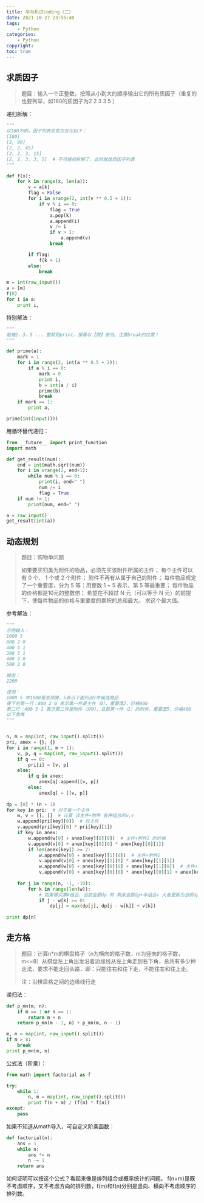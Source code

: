 ```yaml
---
title: 华为机试coding（二）
date: 2021-10-27 23:55:40
tags:
    - Python
categories:
    - Python
copyright:
toc: true
---
```






## 求质因子

> 题目：输入一个正整数，按照从小到大的顺序输出它的所有质因子（重复的也要列举，如180的质因子为2 2 3 3 5 ）

<!-- more -->



递归拆解：

```python
"""
以180为例，因子列表会依次变化如下：
[180]
[2, 90]
[2, 2, 45]
[2, 2, 3, 15]
[2, 2, 3, 3, 5]  # 不可继续拆解了，此时就是质因子列表
"""

def f(x):
    for k in range(x, len(a)):
        v = a[k]
        flag = False
        for i in xrange(2, int(v ** 0.5 + 1)):
            if v % i == 0:
                flag = True
                a.pop(k)
                a.append(i)
                v /= i
                if v > 1:
                    a.append(v)
                break

        if flag:
            f(k + 1)
        else:
            break

m = int(raw_input())
a = [m]
f(0)
for i in a:
    print i,
```



特别解法：

```python
"""
能被2，3，5 ... 整除则print，接着以【商】递归。注意break的位置！
"""

def prime(a):
    mark = 1
    for i in range(2, int(a ** 0.5 + 2)):
        if a % i == 0:
            mark = 0
            print i,
            b = int(a / i)
            prime(b)
            break
    if mark == 1:
        print a,

prime(int(input()))
```



用循环替代递归：

```python
from __future__ import print_function
import math

def get_result(num):
    end = int(math.sqrt(num))
    for i in xrange(2, end+1):
        while num % i == 0:
            print(i, end=" ")
            num /= i
            flag = True
    if num != 1:
        print(num, end=" ")

a = raw_input()
get_result(int(a))
```





## 动态规划

> 题目：购物单问题
>
> 如果要买归类为附件的物品，必须先买该附件所属的主件；
> 每个主件可以有 0 个、 1 个或 2 个附件；
> 附件不再有从属于自己的附件；
> 每件物品规定了一个重要度，分为 5 等：用整数 1 **~** 5 表示，第 5 等最重要；
> 每件物品的价格都是10元的整数倍；
> 希望在不超过 N 元（可以等于 N 元）的前提下，使每件物品的价格与重要度的乘积的总和最大。
> 求这个最大值。



参考解法：

```python
"""
示例输入：
1000 5
800 2 0
400 5 1
300 5 1
400 3 0
500 2 0

输出：
2200

说明：
1000 5 中1000是总预算，5表示下面列出5件候选商品
接下的第一行：800 2 0 表示第一件是主件（0），重要度2，价格800
第二行：400 5 1 表示第二件是附件（非0），且是第一件（1）的附件，重要度5，价格400
以下类推
"""


n, m = map(int, raw_input().split())
pri, anex = {}, {}
for i in range(1, m + 1):
    v, p, q = map(int, raw_input().split())
    if q == 0:
        pri[i] = [v, p]
    else:
        if q in anex:
            anex[q].append([v, p])
        else:
            anex[q] = [[v, p]]
            
dp = [0] * (n + 1)
for key in pri:  # 对于每一个主件
    w, v = [], []  # 计算 该主件+附件 各种组合的w,v
    w.append(pri[key][0])  # 仅主件
    v.append(pri[key][0] * pri[key][1])
    if key in anex:
        w.append(w[0] + anex[key][0][0])  # 主件+附件1 的价格
        v.append(v[0] + anex[key][0][0] * anex[key][0][1])
        if len(anex[key]) >= 2:
            w.append(w[0] + anex[key][1][0])  # 主件+附件2
            v.append(v[0] + anex[key][1][0] * anex[key][1][1])
            w.append(w[0] + anex[key][0][0] + anex[key][1][0])  # 主件+附件1+附件2
            v.append(v[0] + anex[key][0][0] * anex[key][0][1] + anex[key][1][0] * anex[key][1][1])
            
    for j in range(n, -1, -10):
        for k in range(len(w)):
            # 如果够买第k组合，当前金额dp 和 剩余金额dp+本组合v 大者更新为当前dp
            if j - w[k] >= 0:
                dp[j] = max(dp[j], dp[j - w[k]] + v[k])
                
print dp[n]
```





## 走方格

> 题目：计算n*m的棋盘格子（n为横向的格子数，m为竖向的格子数，m<=8）从棋盘左上角出发沿着边缘线从左上角走到右下角，总共有多少种走法，要求不能走回头路，即：只能往右和往下走，不能往左和往上走。
>
> 注：沿棋盘格之间的边缘线行走



递归法：

```python
def p_mn(m, n):
    if m == 1 or n == 1:
        return m + n
    return p_mn(m - 1, n) + p_mn(m, n - 1)

m, n = map(int, raw_input().split())
if m > 8:
    break
print p_mn(m, n)
```



公式法（阶乘）：

```python
from math import factorial as f

try:
    while 1:
        n, m = map(int, raw_input().split())
        print f(n + m) / (f(m) * f(n))
except:
    pass
```



如果不知道从math导入，可自定义阶乘函数：

```python
def factorial(n):
    ans = 1
    while n:
        ans *= n
        n -= 1
    return ans
```

如何证明可以按这个公式？看起来像是排列组合或概率统计的问题。
f(n+m)是既不考虑顺序，又不考虑方向的排列数，f(m)和f(n)分别是竖向、横向不考虑顺序的排列数。